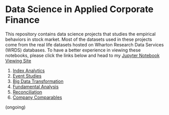 # Data Science in Applied Corporate Finance
This repository contains data science projects that studies the empirical behaviors in stock market. Most of the datasets used in these projects come from the real life datasets hosted on Wharton Research Data Services (WRDS) databases. To have a better experience in viewing these notebooks, please click the links below and head to my [Jupyter Notebook Viewing Site](http://nbviewer.jupyter.org/github/chenbowen184/Data_Science_in_Applied_Corporate_Finance/tree/master/)

1. [Index Analytics](http://nbviewer.jupyter.org/github/chenbowen184/Data_Science_in_Applied_Corporate_Finance/blob/master/Project%201%20-%20Index%20Analytics.ipynb)
2. [Event Studies](http://nbviewer.jupyter.org/github/chenbowen184/Data_Science_in_Applied_Corporate_Finance/blob/master/Project%202%20-%20Event%20Studies.ipynb)
3. [Big Data Transformation](http://nbviewer.jupyter.org/github/chenbowen184/Data_Science_in_Applied_Corporate_Finance/blob/master/Project%203%20-%20Big%20Data%20Transformation.ipynb)
4. [Fundamental Analysis](http://nbviewer.jupyter.org/github/chenbowen184/Data_Science_in_Applied_Corporate_Finance/blob/master/Project%204%20-%20Fundamentals.ipynb)
5. [Reconciliation](http://nbviewer.jupyter.org/github/chenbowen184/Data_Science_in_Applied_Corporate_Finance/blob/master/Project%205%20-%20Reconciliation.ipynb)
6. [Company Comparables](http://nbviewer.jupyter.org/github/chenbowen184/Data_Science_in_Applied_Corporate_Finance/blob/master/Project%206%20-%20Company%20Comparables.ipynb)

(ongoing)
